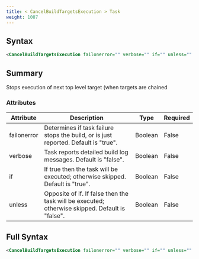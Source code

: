 ```yaml
---
title: < CancelBuildTargetsExecution > Task
weight: 1087
---
```

## Syntax
```xml
<CancelBuildTargetsExecution failonerror="" verbose="" if="" unless="" />
```
## Summary ##
Stops execution of next top level target (when targets are chained


### Attributes
| Attribute | Description | Type | Required |
| --------- | ----------- | ---- | -------- |
| failonerror | Determines if task failure stops the build, or is just reported. Default is &quot;true&quot;. | Boolean | False |
| verbose | Task reports detailed build log messages.  Default is &quot;false&quot;. | Boolean | False |
| if | If true then the task will be executed; otherwise skipped. Default is &quot;true&quot;. | Boolean | False |
| unless | Opposite of if.  If false then the task will be executed; otherwise skipped. Default is &quot;false&quot;. | Boolean | False |

## Full Syntax
```xml
<CancelBuildTargetsExecution failonerror="" verbose="" if="" unless="" />
```
